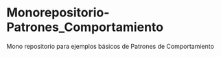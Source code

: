# Monorepositorio-Patrones_Comportamiento
Mono repositorio para ejemplos básicos de Patrones de Comportamiento
